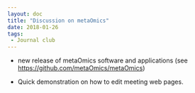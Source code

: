 ```yaml
---
layout: doc
title: "Discussion on metaOmics"
date: 2018-01-26
tags:
 - Journal club
---
```


- new release of metaOmics software and applications (see https://github.com/metaOmics/metaOmics)

- Quick demonstration on how to edit meeting web pages.
